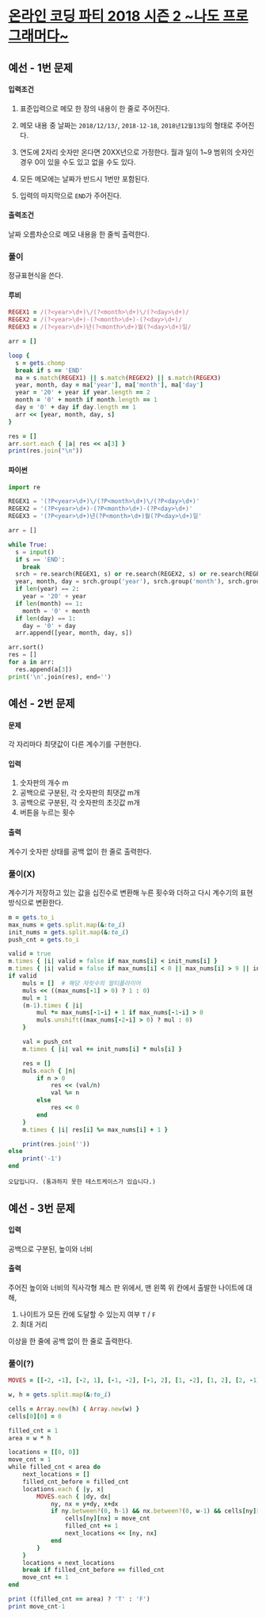 # [온라인 코딩 파티 2018 시즌 2 \~나도 프로그래머다\~](https://codingparty.goorm.io/#university)


## 예선 - 1번 문제

#### 입력조건

1. 표준입력으로 메모 한 장의 내용이 한 줄로 주어진다.

1. 메모 내용 중 날짜는 `2018/12/13/`, `2018-12-18`, `2018년12월13일`의 형태로 주어진다.

1. 연도에 2자리 숫자만 온다면 20XX년으로 가정한다. 월과 일이 1~9 범위의 숫자인 경우 0이 있을 수도 있고 없을 수도 있다.

1. 모든 메모에는 날짜가 반드시 1번만 포함된다.

1. 입력의 마지막으로 `END`가 주어진다.

#### 출력조건

날짜 오름차순으로 메모 내용을 한 줄씩 출력한다.


### 풀이

정규표현식을 쓴다.

#### 루비

```ruby
REGEX1 = /(?<year>\d+)\/(?<month>\d+)\/(?<day>\d+)/
REGEX2 = /(?<year>\d+)-(?<month>\d+)-(?<day>\d+)/
REGEX3 = /(?<year>\d+)년(?<month>\d+)월(?<day>\d+)일/

arr = []

loop {
  s = gets.chomp
  break if s == 'END'
  ma = s.match(REGEX1) || s.match(REGEX2) || s.match(REGEX3)
  year, month, day = ma['year'], ma['month'], ma['day']
  year = '20' + year if year.length == 2
  month = '0' + month if month.length == 1
  day = '0' + day if day.length == 1
  arr << [year, month, day, s]
}

res = []
arr.sort.each { |a| res << a[3] }
print(res.join("\n"))
```

#### 파이썬

```python
import re

REGEX1 = '(?P<year>\d+)\/(?P<month>\d+)\/(?P<day>\d+)'
REGEX2 = '(?P<year>\d+)-(?P<month>\d+)-(?P<day>\d+)'
REGEX3 = '(?P<year>\d+)년(?P<month>\d+)월(?P<day>\d+)일'

arr = []

while True:
  s = input()
  if s == 'END':
    break
  srch = re.search(REGEX1, s) or re.search(REGEX2, s) or re.search(REGEX3, s)
  year, month, day = srch.group('year'), srch.group('month'), srch.group('day')
  if len(year) == 2:
    year = '20' + year
  if len(month) == 1:
    month = '0' + month
  if len(day) == 1:
    day = '0' + day
  arr.append([year, month, day, s])

arr.sort()
res = []
for a in arr:
  res.append(a[3])
print('\n'.join(res), end='')
```


## 예선 - 2번 문제

#### 문제

각 자리마다 최댓값이 다른 계수기를 구현한다.

#### 입력

1. 숫자판의 개수 m
1. 공백으로 구분된, 각 숫자판의 최댓값 m개
1. 공백으로 구분된, 각 숫자판의 초깃값 m개
1. 버튼을 누르는 횟수

#### 출력

계수기 숫자판 상태를 공백 없이 한 줄로 출력한다.

### 풀이(X)

계수기가 저장하고 있는 값을 십진수로 변환해 누른 횟수와 더하고 다시 계수기의 표현 방식으로 변환한다.

```ruby
m = gets.to_i
max_nums = gets.split.map(&:to_i)
init_nums = gets.split.map(&:to_i)
push_cnt = gets.to_i

valid = true
m.times { |i| valid = false if max_nums[i] < init_nums[i] }
m.times { |i| valid = false if max_nums[i] < 0 || max_nums[i] > 9 || init_nums[i] < 0 || init_nums[i] > 9 }
if valid
	muls = []  # 해당 자릿수의 멀티플라이어
	muls << ((max_nums[-1] > 0) ? 1 : 0)
	mul = 1
	(m-1).times { |i|
		mul *= max_nums[-1-i] + 1 if max_nums[-1-i] > 0
		muls.unshift((max_nums[-2-i] > 0) ? mul : 0)
	}

	val = push_cnt
	m.times { |i| val += init_nums[i] * muls[i] }

	res = []
	muls.each { |n|
		if n > 0
			res << (val/n)
			val %= n
		else
			res << 0
		end
	}
	m.times { |i| res[i] %= max_nums[i] + 1 }

	print(res.join(''))
else
	print('-1')
end
```

```
오답입니다. (통과하지 못한 테스트케이스가 있습니다.)
```

## 예선 - 3번 문제

#### 입력

공백으로 구분된, 높이와 너비

#### 출력

주어진 높이와 너비의 직사각형 체스 판 위에서, 맨 왼쪽 위 칸에서 출발한 나이트에 대해,

1. 나이트가 모든 칸에 도달할 수 있는지 여부 `T` / `F`
1. 최대 거리

이상을 한 줄에 공백 없이 한 줄로 출력한다.

### 풀이(?)

```ruby
MOVES = [[-2, -1], [-2, 1], [-1, -2], [-1, 2], [1, -2], [1, 2], [2, -1], [2, 1]]

w, h = gets.split.map(&:to_i)

cells = Array.new(h) { Array.new(w) }
cells[0][0] = 0

filled_cnt = 1
area = w * h

locations = [[0, 0]]
move_cnt = 1
while filled_cnt < area do
	next_locations = []
	filled_cnt_before = filled_cnt
	locations.each { |y, x|
		MOVES.each { |dy, dx|
			ny, nx = y+dy, x+dx
			if ny.between?(0, h-1) && nx.between?(0, w-1) && cells[ny][nx].nil?
				cells[ny][nx] = move_cnt
				filled_cnt += 1
				next_locations << [ny, nx]
			end
		}
	}
	locations = next_locations
	break if filled_cnt_before == filled_cnt
	move_cnt += 1
end

print ((filled_cnt == area) ? 'T' : 'F')
print move_cnt-1
```
